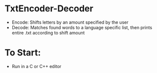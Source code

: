 # TxtEncoder-Decoder
* Encode: Shifts letters by an amount specified by the user
* Decode: Matches found words to a language specific list, then prints entire .txt according to shift amount

# To Start: <br>
* Run in a C or C++ editor
